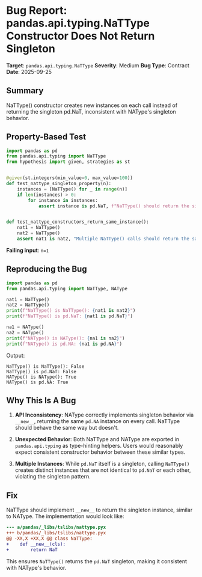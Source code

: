 # Bug Report: pandas.api.typing.NaTType Constructor Does Not Return Singleton

**Target**: `pandas.api.typing.NaTType`
**Severity**: Medium
**Bug Type**: Contract
**Date**: 2025-09-25

## Summary

NaTType() constructor creates new instances on each call instead of returning the singleton pd.NaT, inconsistent with NAType's singleton behavior.

## Property-Based Test

```python
import pandas as pd
from pandas.api.typing import NaTType
from hypothesis import given, strategies as st


@given(st.integers(min_value=0, max_value=100))
def test_nattype_singleton_property(n):
    instances = [NaTType() for _ in range(n)]
    if len(instances) > 0:
        for instance in instances:
            assert instance is pd.NaT, f"NaTType() should return the singleton pd.NaT"


def test_nattype_constructors_return_same_instance():
    nat1 = NaTType()
    nat2 = NaTType()
    assert nat1 is nat2, "Multiple NaTType() calls should return the same singleton instance"
```

**Failing input**: `n=1`

## Reproducing the Bug

```python
import pandas as pd
from pandas.api.typing import NaTType, NAType

nat1 = NaTType()
nat2 = NaTType()
print(f"NaTType() is NaTType(): {nat1 is nat2}")
print(f"NaTType() is pd.NaT: {nat1 is pd.NaT}")

na1 = NAType()
na2 = NAType()
print(f"NAType() is NAType(): {na1 is na2}")
print(f"NAType() is pd.NA: {na1 is pd.NA}")
```

Output:
```
NaTType() is NaTType(): False
NaTType() is pd.NaT: False
NAType() is NAType(): True
NAType() is pd.NA: True
```

## Why This Is A Bug

1. **API Inconsistency**: NAType correctly implements singleton behavior via `__new__`, returning the same `pd.NA` instance on every call. NaTType should behave the same way but doesn't.

2. **Unexpected Behavior**: Both NaTType and NAType are exported in `pandas.api.typing` as type-hinting helpers. Users would reasonably expect consistent constructor behavior between these similar types.

3. **Multiple Instances**: While `pd.NaT` itself is a singleton, calling `NaTType()` creates distinct instances that are not identical to `pd.NaT` or each other, violating the singleton pattern.

## Fix

NaTType should implement `__new__` to return the singleton instance, similar to NAType. The implementation would look like:

```diff
--- a/pandas/_libs/tslibs/nattype.pyx
+++ b/pandas/_libs/tslibs/nattype.pyx
@@ -XX,X +XX,X @@ class NaTType:
+    def __new__(cls):
+        return NaT
```

This ensures `NaTType()` returns the `pd.NaT` singleton, making it consistent with NAType's behavior.
